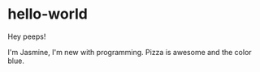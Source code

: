 # hello-world

Hey peeps!

I'm Jasmine, I'm new with programming.
Pizza is awesome and the color blue.
